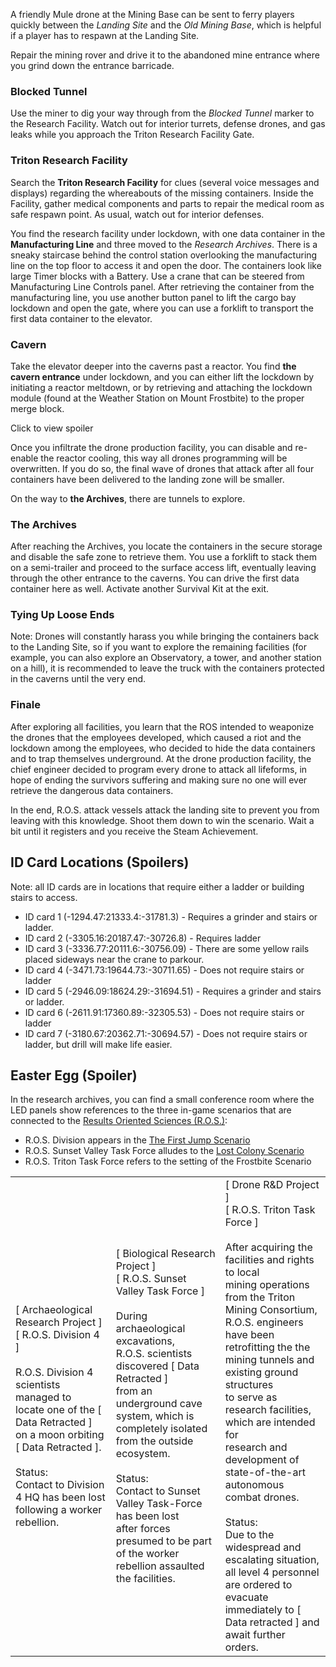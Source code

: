 A friendly Mule drone at the Mining Base can be sent to ferry players quickly between the _Landing Site_ and the _Old Mining Base_, which is helpful if a player has to respawn at the Landing Site.

Repair the mining rover and drive it to the abandoned mine entrance where you grind down the entrance barricade.

### Blocked Tunnel

Use the miner to dig your way through from the _Blocked Tunnel_ marker to the Research Facility. Watch out for interior turrets, defense drones, and gas leaks while you approach the Triton Research Facility Gate.

### Triton Research Facility

Search the **Triton Research Facility** for clues (several voice messages and displays) regarding the whereabouts of the missing containers. Inside the Facility, gather medical components and parts to repair the medical room as safe respawn point. As usual, watch out for interior defenses.

You find the research facility under lockdown, with one data container in the **Manufacturing Line** and three moved to the _Research Archives_. There is a sneaky staircase behind the control station overlooking the manufacturing line on the top floor to access it and open the door. The containers look like large Timer blocks with a Battery. Use a crane that can be steered from Manufacturing Line Controls panel. After retrieving the container from the manufacturing line, you use another button panel to lift the cargo bay lockdown and open the gate, where you can use a forklift to transport the first data container to the elevator.

### Cavern

Take the elevator deeper into the caverns past a reactor. You find **the cavern entrance** under lockdown, and you can either lift the lockdown by initiating a reactor meltdown, or by retrieving and attaching the lockdown module (found at the Weather Station on Mount Frostbite) to the proper merge block.

Click to view spoiler

Once you infiltrate the drone production facility, you can disable and re-enable the reactor cooling, this way all drones programming will be overwritten. If you do so, the final wave of drones that attack after all four containers have been delivered to the landing zone will be smaller.

On the way to **the Archives**, there are tunnels to explore.

### The Archives

After reaching the Archives, you locate the containers in the secure storage and disable the safe zone to retrieve them. You use a forklift to stack them on a semi-trailer and proceed to the surface access lift, eventually leaving through the other entrance to the caverns. You can drive the first data container here as well. Activate another Survival Kit at the exit.

### Tying Up Loose Ends

Note: Drones will constantly harass you while bringing the containers back to the Landing Site, so if you want to explore the remaining facilities (for example, you can also explore an Observatory, a tower, and another station on a hill), it is recommended to leave the truck with the containers protected in the caverns until the very end.

### Finale

After exploring all facilities, you learn that the ROS intended to weaponize the drones that the employees developed, which caused a riot and the lockdown among the employees, who decided to hide the data containers and to trap themselves underground. At the drone production facility, the chief engineer decided to program every drone to attack all lifeforms, in hope of ending the survivors suffering and making sure no one will ever retrieve the dangerous data containers.

In the end, R.O.S. attack vessels attack the landing site to prevent you from leaving with this knowledge. Shoot them down to win the scenario. Wait a bit until it registers and you receive the Steam Achievement.

## ID Card Locations (Spoilers)

Note: all ID cards are in locations that require either a ladder or building stairs to access.

*   ID card 1 (-1294.47:21333.4:-31781.3) - Requires a grinder and stairs or ladder.
*   ID card 2 (-3305.16:20187.47:-30726.8) - Requires ladder
*   ID card 3 (-3336.77:20111.6:-30756.09) - There are some yellow rails placed sideways near the crane to parkour.
*   ID card 4 (-3471.73:19644.73:-30711.65) - Does not require stairs or ladder
*   ID card 5 (-2946.09:18624.29:-31694.51) - Requires a grinder and stairs or ladder.
*   ID card 6 (-2611.91:17360.89:-32305.53) - Does not require stairs or ladder
*   ID card 7 (-3180.67:20362.71:-30694.57) - Does not require stairs or ladder, but drill will make life easier.

## Easter Egg (Spoiler)

In the research archives, you can find a small conference room where the LED panels show references to the three in-game scenarios that are connected to the [Results Oriented Sciences (R.O.S.)](https://spaceengineers.wiki.gg/wiki/Results_Oriented_Sciences_\(R.O.S.\) "Results Oriented Sciences (R.O.S.)"):

*   R.O.S. Division appears in the [The First Jump Scenario](https://spaceengineers.wiki.gg/wiki/The_First_Jump_Scenario "The First Jump Scenario")
*   R.O.S. Sunset Valley Task Force alludes to the [Lost Colony Scenario](https://spaceengineers.wiki.gg/wiki/Lost_Colony_Scenario "Lost Colony Scenario")
*   R.O.S. Triton Task Force refers to the setting of the Frostbite Scenario

|     |     |     |
| --- | --- | --- |
| \[ Archaeological Research Project \]<br>\[ R.O.S. Division 4 \]<br><br>R.O.S. Division 4 scientists managed to <br>locate one of the \[ Data Retracted \]<br>on a moon orbiting  \[ Data Retracted \].<br><br>Status:<br>Contact to Division 4 HQ has been lost<br>following a worker rebellion. | \[ Biological Research Project \]<br>\[ R.O.S. Sunset Valley Task Force \]<br><br>During archaeological excavations,<br>R.O.S. scientists discovered \[ Data Retracted \]<br>from an underground cave system, which is<br>completely isolated from the outside ecosystem.<br><br>Status:<br>Contact to Sunset Valley Task-Force has been lost<br>after forces presumed to be part of the worker<br>rebellion assaulted the facilities. | \[ Drone R&D Project \]<br>\[ R.O.S. Triton Task Force \]<br><br>After acquiring the facilities and rights to local<br>mining operations from the Triton Mining Consortium,<br>R.O.S. engineers have been retrofitting the the<br>mining tunnels and existing ground structures<br>to serve as research facilities, which are intended for<br>research and development of state-of-the-art<br>autonomous combat drones.<br><br>Status: <br>Due to the widespread and escalating situation,<br>all level 4 personnel are ordered to evacuate<br>immediately to \[ Data retracted \] and await further<br>orders. |
